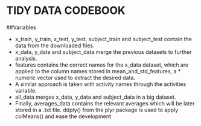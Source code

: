 # TIDY DATA CODEBOOK

##Variables
  * x_train, y_train, x_test, y_test, subject_train and subject_test contain the data from the downloaded files.
  * x_data, y_data and subject_data merge the previous datasets to further analysis.
  * features contains the correct names for the x_data dataset, which are applied to the column names stored in mean_and_std_features, a   * numeric vector used to extract the desired data.
  * A similar approach is taken with activity names through the activities variable.
  * all_data merges x_data, y_data and subject_data in a big dataset.
  * Finally, averages_data contains the relevant averages which will be later stored in a .txt file. ddply() from the plyr package is used     to apply colMeans() and ease the development
